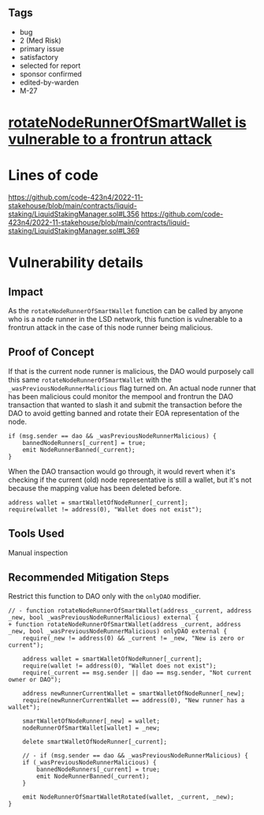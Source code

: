 ## Tags

- bug
- 2 (Med Risk)
- primary issue
- satisfactory
- selected for report
- sponsor confirmed
- edited-by-warden
- M-27

# [rotateNodeRunnerOfSmartWallet is vulnerable to a frontrun attack](https://github.com/code-423n4/2022-11-stakehouse-findings/issues/386) 

# Lines of code

https://github.com/code-423n4/2022-11-stakehouse/blob/main/contracts/liquid-staking/LiquidStakingManager.sol#L356
https://github.com/code-423n4/2022-11-stakehouse/blob/main/contracts/liquid-staking/LiquidStakingManager.sol#L369


# Vulnerability details

## Impact
As the `rotateNodeRunnerOfSmartWallet` function can be called by anyone who is a node runner in the LSD network, this function is vulnerable to a frontrun attack in the case of this node runner being malicious.

## Proof of Concept
If that is the current node runner is malicious, the DAO would purposely call this same `rotateNodeRunnerOfSmartWallet` with the `_wasPreviousNodeRunnerMalicious` flag turned on.
An actual node runner that has been malicious could monitor the mempool and frontrun the DAO transaction that wanted to slash it and submit the transaction before the DAO to avoid getting banned and rotate their EOA representation of the node.

```solidity
if (msg.sender == dao && _wasPreviousNodeRunnerMalicious) {
    bannedNodeRunners[_current] = true;
    emit NodeRunnerBanned(_current);
}
```

When the DAO transaction would go through, it would revert when it's checking if the current (old) node representative is still a wallet, but it's not because the mapping value has been deleted before.

```solidity
address wallet = smartWalletOfNodeRunner[_current];
require(wallet != address(0), "Wallet does not exist");
```

## Tools Used
Manual inspection

## Recommended Mitigation Steps
Restrict this function to DAO only with the `onlyDAO` modifier.

```solidity
// - function rotateNodeRunnerOfSmartWallet(address _current, address _new, bool _wasPreviousNodeRunnerMalicious) external {
+ function rotateNodeRunnerOfSmartWallet(address _current, address _new, bool _wasPreviousNodeRunnerMalicious) onlyDAO external {
    require(_new != address(0) && _current != _new, "New is zero or current");

    address wallet = smartWalletOfNodeRunner[_current];
    require(wallet != address(0), "Wallet does not exist");
    require(_current == msg.sender || dao == msg.sender, "Not current owner or DAO");

    address newRunnerCurrentWallet = smartWalletOfNodeRunner[_new];
    require(newRunnerCurrentWallet == address(0), "New runner has a wallet");

    smartWalletOfNodeRunner[_new] = wallet;
    nodeRunnerOfSmartWallet[wallet] = _new;

    delete smartWalletOfNodeRunner[_current];

    // - if (msg.sender == dao && _wasPreviousNodeRunnerMalicious) {
    if (_wasPreviousNodeRunnerMalicious) {
        bannedNodeRunners[_current] = true;
        emit NodeRunnerBanned(_current);
    }

    emit NodeRunnerOfSmartWalletRotated(wallet, _current, _new);
}